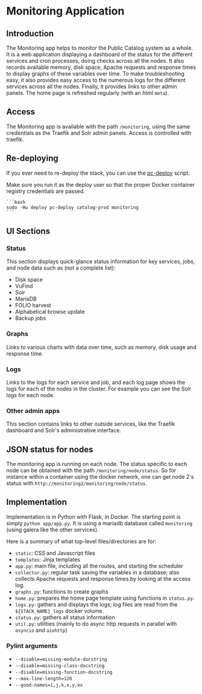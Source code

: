 # Monitoring Application

## Introduction
The Monitoring app helps to monitor the Public Catalog system as a whole.
It is a web application displaying a dashboard of the status for the different services
and cron processes, doing checks across all the nodes. It also records available
memory, disk space, Apache requests and response times to display graphs of these
variables over time. To make troubleshooting easy, it also provides easy access to
the numerous logs for the different services across all the nodes. Finally, it
provides links to other admin panels. The home page is refreshed regularly (with an html `meta`).

## Access
The Monitoring app is available with the path `/monitoring`, using the same
credentials as the Traefik and Solr admin panels. Access is controlled with traefik.

## Re-deploying
If you ever need to re-deploy the stack, you can use the
[pc-deploy](helper-scripts.md#deploy-helper-pc-deploy) script.

Make sure you run it as the deploy user so that the proper Docker
container registry credentials are passed.

    ```bash
    sudo -Hu deploy pc-deploy catalog-prod monitoring
    ```

## UI Sections
### Status
This section displays quick-glance status information for key services, jobs, and node data
such as (not a complete list):
* Disk space
* VuFind
* Solr
* MariaDB
* FOLIO harvest
* Alphabetical browse update
* Backup jobs

### Graphs
Links to various charts with data over time, such as memory, disk usage and response time.

### Logs
Links to the logs for each service and job, and each log page shows the logs for each of the nodes
in the cluster. For example you can see the Solr logs for each node.

### Other admin apps
This section contains links to other outside services, like the Traefik dashboard and Solr's
administrative interface.

## JSON status for nodes
The monitoring app is running on each node. The status specific to each node can be
obtained with the path `/monitoring/node/status`. So for instance within a container
using the docker network, one can get node 2's status with `http://monitoring2/monitoring/node/status`.

## Implementation
Implementation is in Python with Flask, in Docker. The starting point is simply
`python app/app.py`. It is using a mariadb database called `monitoring`
(using galera like the other services).

Here is a summary of what top-level files/directories are for:
- `static`: CSS and Javascript files
- `templates`: Jinja templates
- `app.py`: main file, including all the routes, and starting the scheduler
- `collector.py`: regular task saving the variables in a database; also collects Apache requests and response times by looking at the access log.
- `graphs.py`: functions to create graphs
- `home.py`: prepares the home page template using functions in `status.py`.
- `logs.py`: gathers and displays the logs; log files are read from the `${STACK_NAME}_logs` docker volume.
- `status.py`: gathers all status information
- `util.py`: utilities (mainly to do async http requests in parallel with `asyncio` and `aiohttp`)

### Pylint arguments
- `--disable=missing-module-docstring`
- `--disable=missing-class-docstring`
- `--disable=missing-function-docstring`
- `--max-line-length=120`
- `--good-names=i,j,k,x,y,ex`
